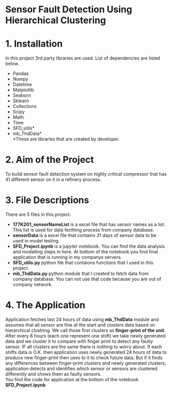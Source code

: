 # Sensor Fault Detection Using Hierarchical Clustering


# 1. Installation

  In this project 3rd party libraries are used. List of dependencies are listed below.
  - Pandas                          
  - Numpy                            
  - Datetime                         
  - Matplotlib                        
  - Seaborn     
  - Sklearn
  - Collections 
  - Scipy
  - Math
  - Time
  - SFD_utils*
  - mb_ThdData* </br>
  *These are libraries that are created by developer.
  
  
# 2. Aim of the Project

To build sensor fault detection system on highly critical compressor that has 41 different sensor on it in a refinery process.

# 3. File Descriptions

There are 5 files in this project.</br>
- **177K201_sensorNameList**	is a excel file that has sensor names as a list. This list is used for data fecthing process from company database.</br>
- **sensorData** is a excel file that contains 31 days of sensor data to be used in model testing.</br>
- **SFD_Project.ipynb** is a jupyter notebook. You can find the data analysis and modelling steps in here. At bottom of the notebook you find final application that is running in my companys servers.</br>
- **SFD_utils.py** python file that contaions functions that I used in this project.</br>
- **mb_ThdData.py** python module that I created to fetch data from company database. You can not use that code because you are out of company network.</br>

# 4. The Application
Application fetches last 24 hours of data using **mb_ThdData** module and assumes that all sensor are fine at the start and clusters data based on hierarchical clustring. We call those first clusters as **finger-print of the unit**. After every 8 hours (each one represent one shift) we take newly generated data and we cluster it to compare with finger print to detect any faulty sensor. IF all clusters are the same there is nothing to worry about. If each shifts data is O.K. then application uses newly generated 24 hours of data to produce new finger-print then uses to it to check future data. But if it finds any differences between finger-print clusters and newly generated clusters, application detects and identifies which sensor or sensors are clustered differently and shows them as faulty sensors.</br>
You find the code for application at the bottom of the notebook **SFD_Project.ipynb**

